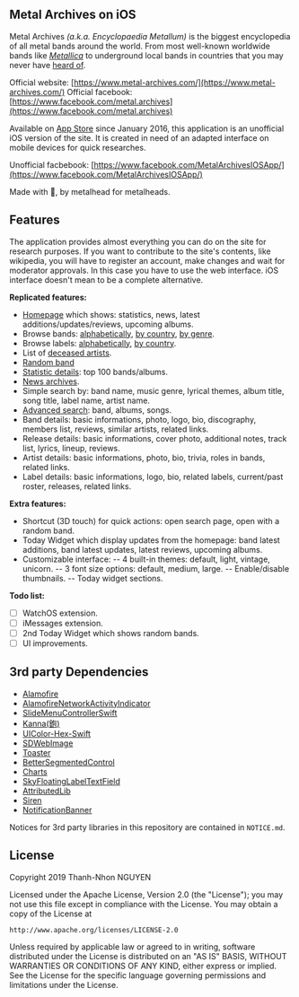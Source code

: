## Metal Archives on iOS
Metal Archives *(a.k.a. Encyclopaedia Metallum)* is the biggest encyclopedia of all metal bands around the world. From most well-known worldwide bands like [*Metallica*](https://www.metal-archives.com/bands/Metallica/125) to underground local bands in countries that you may never have [heard of](https://www.metal-archives.com/lists/BZ).

Official website: [https://www.metal-archives.com/](https://www.metal-archives.com/)
Official facebook: [https://www.facebook.com/metal.archives](https://www.facebook.com/metal.archives)

Available on [App Store](https://itunes.apple.com/us/app/id1074038930) since January 2016, this application is an unofficial iOS version of the site. It is created in need of an adapted interface on mobile devices for quick researches.

Unofficial facbebook: [https://www.facebook.com/MetalArchivesIOSApp/](https://www.facebook.com/MetalArchivesIOSApp/)

Made with 🤘, by metalhead for metalheads.
## Features
The application provides almost everything you can do on the site for research purposes. If you want to contribute to the site's contents, like wikipedia, you will have to register an account, make changes and wait for moderator approvals. In this case you have to use the web interface. iOS interface doesn't mean to be a complete alternative.

**Replicated features:**

 - [Homepage](https://www.metal-archives.com/) which shows: statistics, news, latest additions/updates/reviews, upcoming albums.
 - Browse bands: [alphabetically](https://www.metal-archives.com/browse/letter), [by country](https://www.metal-archives.com/browse/country), [by genre](https://www.metal-archives.com/browse/genre).
 - Browse labels: [alphabetically](https://www.metal-archives.com/label), [by country](https://www.metal-archives.com/label/country).
 - List of [deceased artists](https://www.metal-archives.com/artist/rip).
 - [Random band](https://www.metal-archives.com/band/random)
 - [Statistic details](https://www.metal-archives.com/stats): top 100 bands/albums.
 - [News archives](https://www.metal-archives.com/news).
 - Simple search by: band name, music genre, lyrical themes, album title, song title, label name, artist name.
 - [Advanced search](https://www.metal-archives.com/search/advanced): band, albums, songs.
 - Band details: basic informations, photo, logo, bio, discography, members list, reviews, similar artists, related links.
 - Release details: basic informations, cover photo, additional notes, track list, lyrics, lineup, reviews.
 - Artist details: basic informations, photo, bio, trivia, roles in bands, related links.
 - Label details: basic informations, logo, bio, related labels, current/past roster, releases, related links.
 
 **Extra features:**
 - Shortcut (3D touch) for quick actions: open search page, open with a random band.
 - Today Widget which display updates from the homepage: band latest additions, band latest updates, latest reviews, upcoming albums.
 - Customizable interface:
-- 4 built-in themes: default, light, vintage, unicorn.
-- 3 font size options: default, medium, large.
-- Enable/disable thumbnails.
-- Today widget sections.

**Todo list:**
- [ ] WatchOS extension.
- [ ] iMessages extension.
- [ ] 2nd Today Widget which shows random bands.
- [ ] UI improvements.

## 3rd party Dependencies
 - [Alamofire](https://github.com/Alamofire/Alamofire)
 - [AlamofireNetworkActivityIndicator](https://github.com/Alamofire/AlamofireNetworkActivityIndicator)
 - [SlideMenuControllerSwift](https://github.com/dekatotoro/SlideMenuControllerSwift)
 - [Kanna(鉋)](https://github.com/tid-kijyun/Kanna)
 - [UIColor-Hex-Swift](https://github.com/yeahdongcn/UIColor-Hex-Swift)
 - [SDWebImage](https://github.com/SDWebImage/SDWebImage)
 - [Toaster](https://github.com/devxoul/Toaster)
 - [BetterSegmentedControl](https://github.com/gmarm/BetterSegmentedControl)
 - [Charts](https://github.com/danielgindi/Charts)
 - [SkyFloatingLabelTextField](https://github.com/Skyscanner/SkyFloatingLabelTextField)
 - [AttributedLib](https://github.com/Nirma/Attributed)
 - [Siren](https://github.com/ArtSabintsev/Siren)
 - [NotificationBanner](https://github.com/Daltron/NotificationBanner)

Notices for 3rd party libraries in this repository are contained in `NOTICE.md`.
## License
Copyright 2019 Thanh-Nhon NGUYEN

Licensed under the Apache License, Version 2.0 (the "License");
you may not use this file except in compliance with the License.
You may obtain a copy of the License at

    http://www.apache.org/licenses/LICENSE-2.0

Unless required by applicable law or agreed to in writing, software
distributed under the License is distributed on an "AS IS" BASIS,
WITHOUT WARRANTIES OR CONDITIONS OF ANY KIND, either express or implied.
See the License for the specific language governing permissions and
limitations under the License.